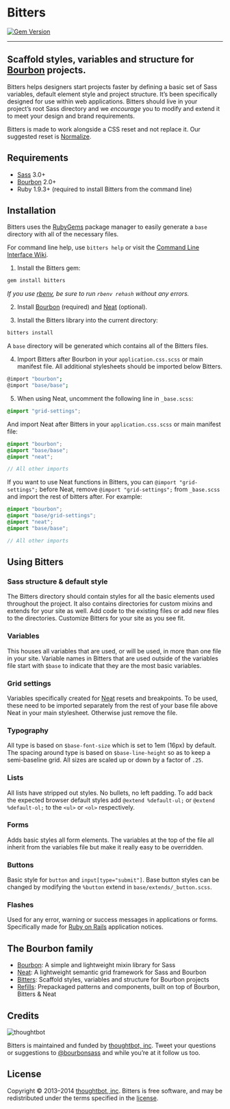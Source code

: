 # Bitters

[![Gem Version](http://img.shields.io/gem/v/bitters.svg?style=flat)](https://rubygems.org/gems/bitters)

***

## Scaffold styles, variables and structure for [Bourbon](http://bourbon.io) projects.

Bitters helps designers start projects faster by defining a basic set of Sass variables, default element style and project structure. It’s been specifically designed for use within web applications. Bitters should live in your project’s root Sass directory and we *encourage* you to modify and extend it to meet your design and brand requirements.

Bitters is made to work alongside a CSS reset and not replace it. Our suggested reset is [Normalize](http://necolas.github.io/normalize.css).

## Requirements

- [Sass](https://github.com/sass/sass) 3.0+
- [Bourbon](https://github.com/thoughtbot/bourbon) 2.0+
- Ruby 1.9.3+ (required to install Bitters from the command line)

## Installation

Bitters uses the [RubyGems](https://rubygems.org) package manager to easily generate a `base` directory with all of the necessary files.

For command line help, use `bitters help` or visit the [Command Line Interface Wiki](https://github.com/thoughtbot/bitters/wiki/Command-Line-Interface).

1. Install the Bitters gem:

  ```bash
  gem install bitters
  ```

  *If you use [rbenv](https://github.com/sstephenson/rbenv), be sure to run `rbenv rehash` without any errors.*

2. Install [Bourbon](https://github.com/thoughtbot/bourbon#installation) (required) and [Neat](https://github.com/thoughtbot/neat#installation) (optional).

3. Install the Bitters library into the current directory:

  ```bash
  bitters install
  ```

  A `base` directory will be generated which contains all of the Bitters files.

4. Import Bitters after Bourbon in your `application.css.scss` or main manifest file. All additional stylesheets should be imported below Bitters.

  ```bash
  @import "bourbon";
  @import "base/base";
  ```

5. When using Neat, uncomment the following line in `_base.scss`:

  ```scss
  @import "grid-settings";
  ```

  And import Neat after Bitters in your `application.css.scss` or main manifest file:

  ```scss
  @import "bourbon";
  @import "base/base";
  @import "neat";

  // All other imports
  ```

  If you want to use Neat functions in Bitters, you can `@import "grid-settings";` before Neat, remove `@import "grid-settings";` from `_base.scss` and import the rest of bitters after. For example:

  ```scss
  @import "bourbon";
  @import "base/grid-settings";
  @import "neat";
  @import "base/base";

  // All other imports
  ```

## Using Bitters

### Sass structure & default style
The Bitters directory should contain styles for all the basic elements used throughout the project. It also contains directories for custom mixins and extends for your site as well. Add code to the existing files or add new files to the directories. Customize Bitters for your site as you see fit.

### Variables
This houses all variables that are used, or will be used, in more than one file in your site. Variable names in Bitters that are used outside of the variables file start with `$base` to indicate that they are the most basic variables.

### Grid settings
Variables specifically created for [Neat](http://neat.bourbon.io) resets and breakpoints. To be used, these need to be imported separately from the rest of your base file above Neat in your main stylesheet. Otherwise just remove the file.

### Typography
All type is based on `$base-font-size` which is set to 1em (16px) by default. The spacing around type is based on `$base-line-height` so as to keep a semi-baseline grid. All sizes are scaled up or down by a factor of `.25`.

### Lists
All lists have stripped out styles. No bullets, no left padding. To add back the expected browser default styles add `@extend %default-ul;` or `@extend %default-ol;` to the `<ul>` or `<ol>` respectively.

### Forms
Adds basic styles all form elements. The variables at the top of the file all inherit from the variables file but make it really easy to be overridden.

### Buttons
Basic style for `button` and `input[type="submit"]`. Base button styles can be changed by modifying the `%button` extend in `base/extends/_button.scss`.

### Flashes
Used for any error, warning or success messages in applications or forms. Specifically made for [Ruby on Rails](http://rubyonrails.org) application notices.

## The Bourbon family

- [Bourbon](http://bourbon.io): A simple and lightweight mixin library for Sass
- [Neat](http://neat.bourbon.io): A lightweight semantic grid framework for Sass and Bourbon
- [Bitters](http://bitters.bourbon.io): Scaffold styles, variables and structure for Bourbon projects
- [Refills](http://refills.bourbon.io): Prepackaged patterns and components, built on top of Bourbon, Bitters & Neat

## Credits

![thoughtbot](http://thoughtbot.com/images/tm/logo.png)

Bitters is maintained and funded by [thoughtbot, inc](http://thoughtbot.com). Tweet your questions or suggestions to [@bourbonsass](https://twitter.com/bourbonsass) and while you’re at it follow us too.

## License

Copyright © 2013–2014 [thoughtbot, inc](http://thoughtbot.com). Bitters is free software, and may be redistributed under the terms specified in the [license](LICENSE.md).
